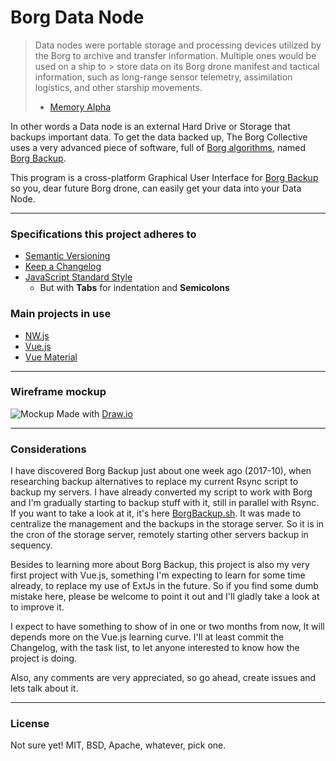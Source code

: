 # Borg Data Node

> Data nodes were portable storage and processing devices utilized by the Borg to archive and transfer information. Multiple ones would be used on a ship to > store data on its Borg drone manifest and tactical information, such as long-range sensor telemetry, assimilation logistics, and other starship movements.
> - [Memory Alpha](http://memory-alpha.wikia.com/wiki/Data_node)

In other words a Data node is an external Hard Drive or Storage that backups important data.
To get the data backed up, The Borg Collective uses a very advanced piece of software, full of [Borg algorithms](https://github.com/borgbackup/borg/tree/master/src/borg/algorithms), named [Borg Backup](borgbackup.readthedocs.io).

This program is a cross-platform Graphical User Interface for [Borg Backup](borgbackup.readthedocs.io) so you, dear future Borg drone, can easily get your data into your Data Node.

---

### Specifications this project adheres to

- [Semantic Versioning](http://semver.org/spec/v2.0.0.html)
- [Keep a Changelog](http://keepachangelog.com/en/1.0.0/)
- [JavaScript Standard Style](https://standardjs.com/)
	- But with **Tabs** for indentation and **Semicolons**

### Main projects in use

- [NW.js](https://nwjs.io/)
- [Vue.js](https://vuejs.org/)
- [Vue Material](http://vuematerial.io)

---

### Wireframe mockup

![Mockup](../promo/img/Borg_Data_Node-Mockup.svg)
Made with [Draw.io](https://www.draw.io/)

---

### Considerations

I have discovered Borg Backup just about one week ago (2017-10), when researching backup alternatives to replace my current Rsync script to backup my servers.
I have already converted my script to work with Borg and I'm gradually starting to backup stuff with it, still in parallel with Rsync. If you want to take a look at it, it's here [BorgBackup.sh](https://gist.github.com/EthraZa/6cd402c3f461b01b23ab3f4166ae829e). It was made to centralize the management and the backups in the storage server. So it is in the cron of the storage server, remotely starting other servers backup in sequency.

Besides to learning more about Borg Backup, this project is also my very first project with Vue.js, something I'm expecting to learn for some time already, to replace my use of ExtJs in the future. So if you find some dumb mistake here, please be welcome to point it out and I'll gladly take a look at to improve it.

I expect to have something to show of in one or two months from now, It will depends more on the Vue.js learning curve. 
I'll at least commit the Changelog, with the task list, to let anyone interested to know how the project is doing.

Also, any comments are very appreciated, so go ahead, create issues and lets talk about it.

---

### License

Not sure yet! MIT, BSD, Apache, whatever, pick one.